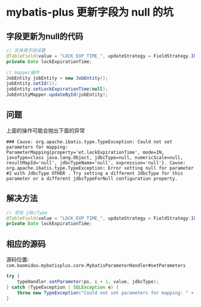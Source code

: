 # mybatis-plus 更新字段为 null 的坑


## 字段更新为null的代码

```java
// 实体类字段设置
@TableField(value = "LOCK_EXP_TIME_", updateStrategy = FieldStrategy.IGNORED)
private Date lockExpirationTime;

// mapper操作
JobEntity jobEntity = new JobEntity();
jobEntity.setId(1);
jobEntity.setLockExpirationTime(null);
JobEntityMapper.updateById(jobEntity);
```

## 问题

上面的操作可能会抛出下面的异常

```
### Cause: org.apache.ibatis.type.TypeException: Could not set parameters for mapping: ParameterMapping{property='et.lockExpirationTime', mode=IN, javaType=class java.lang.Object, jdbcType=null, numericScale=null, resultMapId='null', jdbcTypeName='null', expression='null'}. Cause: org.apache.ibatis.type.TypeException: Error setting null for parameter #2 with JdbcType OTHER . Try setting a different JdbcType for this parameter or a different jdbcTypeForNull configuration property. 
```

## 解决方法

```java
// 添加 jdbcType
@TableField(value = "LOCK_EXP_TIME_", updateStrategy = FieldStrategy.IGNORED, jdbcType = JdbcType.TIMESTAMP)
private Date lockExpirationTime;
```

## 相应的源码

源码位置: `com.baomidou.mybatisplus.core.MybatisParameterHandler#setParameters`

```java
try {
    typeHandler.setParameter(ps, i + 1, value, jdbcType);
} catch (TypeException | SQLException e) {
    throw new TypeException("Could not set parameters for mapping: " + parameterMapping + ". Cause: " + e, e);
}
```
